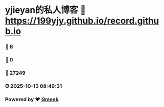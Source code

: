 # yjieyan的私人博客 :link: https://199yjy.github.io/record.github.io 
### :page_facing_up: [6](https://199yjy.github.io/record.github.io/tag.html) 
### :speech_balloon: 0 
### :hibiscus: 27249 
### :alarm_clock: 2025-10-13 08:49:31 
### Powered by :heart: [Gmeek](https://github.com/Meekdai/Gmeek)
